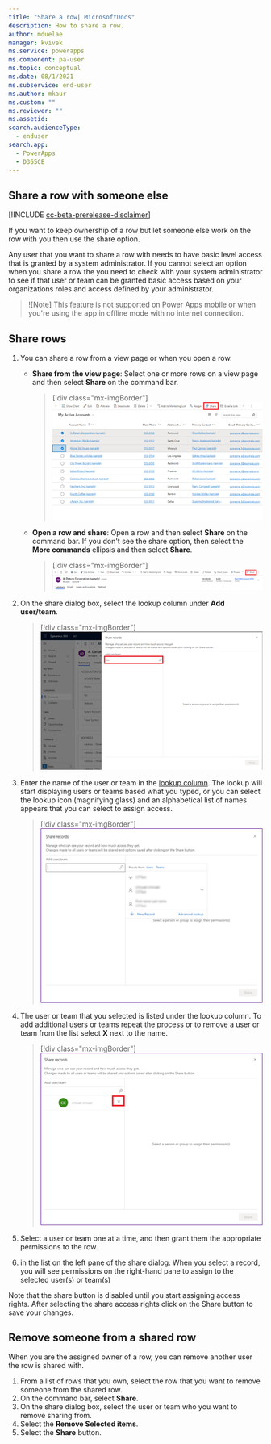 ```yaml
---
title: "Share a row| MicrosoftDocs"
description: How to share a row.
author: mduelae
manager: kvivek
ms.service: powerapps
ms.component: pa-user
ms.topic: conceptual
ms.date: 08/1/2021
ms.subservice: end-user
ms.author: mkaur
ms.custom: ""
ms.reviewer: ""
ms.assetid: 
search.audienceType: 
  - enduser
search.app: 
  - PowerApps
  - D365CE
---
```


 ## Share a row with someone else
 
 [!INCLUDE [cc-beta-prerelease-disclaimer](../includes/cc-beta-prerelease-disclaimer.md)]
 
 If you want to keep ownership of a row but let someone else work on the row with you then use the share option.
 
Any user that you want to share a row with needs to have basic level access that is granted by a system administrator. If you cannot select an option when you share a row the you need to check with your system administrator to see if that user or team can be granted basic access based on your organizations roles and access defined by your administrator.

> ![Note]
> This feature is not supported on Power Apps mobile or when you're using the app in offline mode with no internet connection. 


## Share rows

1. You can share a row from a view page or when you open a row.

    - **Share from the view page**: Select one or more rows on a view page and then select **Share** on the command bar.

      > [!div class="mx-imgBorder"]
      > ![Share rows from the view page](media/share-row-view-page.png "Share rows from the view page")


    - **Open a row and share**: Open a row and then select **Share** on the command bar. If you don't see the share option, then select the **More commands** ellipsis and then select **Share**.

      > [!div class="mx-imgBorder"]
      > ![Open a row and then select share](media/share-row-1.png "Open a row and then select share.")

2.  On the share dialog box, select the lookup column under **Add user/team**.  

    > [!div class="mx-imgBorder"]
    > ![Select add user or team.](media/share-row-share-dialog.png "Select add user or team")
   
3. Enter the name of the user or team in the [lookup column](lookup-field.md). The lookup will start displaying users or teams based what you typed, or you can select the lookup icon (magnifying glass) and an alphabetical list of names appears that you can select to assign access.

    > [!div class="mx-imgBorder"]
    > ![Select add user or team in the lookup.](media/share-row-lookup-rows.png "Select add user or team in the lookup")

4. The user or team that you selected is listed under the lookup column. To add additional users or teams repeat the process or to remove a user or team from the list select **X** next to the name.

    > [!div class="mx-imgBorder"]
    > ![Select add more users or team](media/share-row-add-more-users.png "Select to add more users or team")


5. Select a user or team one at a time, and then grant them the appropriate permissions to the row. 



7. in the list on the left pane of the share dialog. When you select a record, you will see permissions on the right-hand pane to assign to the selected user(s) or team(s)

Note that the share button is disabled until you start assigning access rights.  After selecting the share access rights click on the Share button to save your changes.



 
 ## Remove someone from a shared row
 
 When you are the assigned owner of a row, you can remove another user the row is shared with.
 
 1. From a list of rows that you own, select the row that you want to remove someone from the shared row.
 2. On the command bar, select **Share**.
 3. On the share dialog box, select the user or team who you want to remove sharing from.
 4. Select the **Remove Selected items**.
 5. Select the **Share** button.

 
